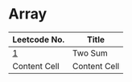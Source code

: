 # Array

| Leetcode No.  | Title         |
| ------------- | ------------- |
| [1](./TwoSum.md)| Two Sum       |
| Content Cell  | Content Cell  |